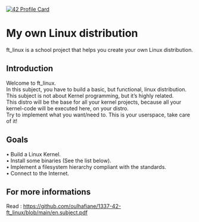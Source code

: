 [![42 Profile Card](https://1337-readme.vercel.app/api/profile?cursus=42cursus&login=zoulhafi)](https://github.com/mohouyizme/1337-readme)
# My own Linux distribution
ft_linux is a school project that helps you create your own Linux distribution.  

## Introduction
Welcome to ft_linux.  
In this subject, you have to build a basic, but functional, linux distribution.  
This subject is not about Kernel programming, but it’s highly related.  
This distro will be the base for all your kernel projects, because all your kernel-code will
be executed here, on your distro.  
Try to implement what you want/need to. This is your userspace, take care of it!  

## Goals
• Build a Linux Kernel.  
• Install some binaries (See the list below).  
• Implement a filesystem hierarchy compliant with the standards.  
• Connect to the Internet.  

## For more informations
Read : https://github.com/oulhafiane/1337-42-ft_linux/blob/main/en.subject.pdf
